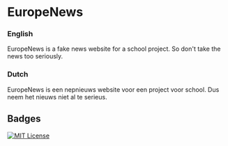 
# EuropeNews

### English
EuropeNews is a fake news website for a school project. So don't take the news too seriously.
### Dutch
EuropeNews is een nepnieuws website voor een project voor school. Dus neem het nieuws niet al te serieus.


## Badges


[![MIT License](https://img.shields.io/badge/License-MIT-green.svg)](https://github.com/EuropeNews/europenews.github.io/blob/main/LICENSE)

